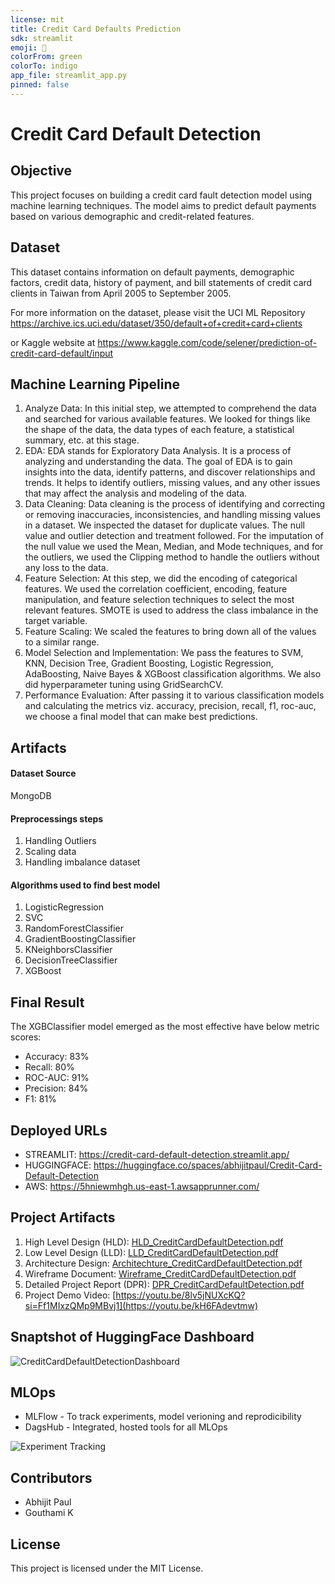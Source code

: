 ```yaml
---
license: mit
title: Credit Card Defaults Prediction
sdk: streamlit
emoji: 🦀
colorFrom: green
colorTo: indigo
app_file: streamlit_app.py
pinned: false
---
```


# Credit Card Default Detection

## Objective
This project focuses on building a credit card fault detection model using machine learning techniques. The model aims to predict default payments based on various demographic and credit-related features.

## Dataset
This dataset contains information on default payments, demographic factors, credit data, history of payment, and bill statements of credit card clients in Taiwan from April 2005 to September 2005. 

For more information on the dataset, please visit the UCI ML Repository
https://archive.ics.uci.edu/dataset/350/default+of+credit+card+clients

or Kaggle website at https://www.kaggle.com/code/selener/prediction-of-credit-card-default/input

## Machine Learning Pipeline
1. Analyze Data: In this initial step, we attempted to comprehend the data and searched for various available features. We looked for things like the shape of the data, the data types of each feature, a statistical summary, etc. at this stage.
2. EDA: EDA stands for Exploratory Data Analysis. It is a process of analyzing and understanding the data. The goal of EDA is to gain insights into the data, identify patterns, and discover relationships and trends. It helps to identify outliers, missing values, and any other issues that may affect the analysis and modeling of the data.
3. Data Cleaning: Data cleaning is the process of identifying and correcting or removing inaccuracies, inconsistencies, and handling missing values in a dataset. We inspected the dataset for duplicate values. The null value and outlier detection and treatment followed. For the imputation of the null value we used the Mean, Median, and Mode techniques, and for the outliers, we used the Clipping method to handle the outliers without any loss to the data.
4. Feature Selection: At this step, we did the encoding of categorical features. We used the correlation coefficient, encoding, feature manipulation, and feature selection techniques to select the most relevant features. SMOTE is used to address the class imbalance in the target variable.
5. Feature Scaling: We scaled the features to bring down all of the values to a similar range. 
6. Model Selection and Implementation: We pass the features to SVM, KNN, Decision Tree, Gradient Boosting, Logistic Regression, AdaBoosting, Naive Bayes & XGBoost classification algorithms. We also did hyperparameter tuning using GridSearchCV.
7. Performance Evaluation: After passing it to various classification models and calculating the metrics viz. accuracy, precision, recall, f1, roc-auc,  we choose a final model that can make best predictions.

## Artifacts

#### Dataset Source
MongoDB

#### Preprocessings steps
1. Handling Outliers
2. Scaling data
3. Handling imbalance dataset


#### Algorithms used to find best model
1. LogisticRegression
2. SVC
3. RandomForestClassifier
4. GradientBoostingClassifier
5. KNeighborsClassifier
6. DecisionTreeClassifier
7. XGBoost

## Final Result
The XGBClassifier model emerged as the most effective have below metric scores:
* Accuracy: 83%
* Recall: 80%
* ROC-AUC: 91%
* Precision: 84%
* F1: 81%

## Deployed URLs
* STREAMLIT: https://credit-card-default-detection.streamlit.app/
* HUGGINGFACE: https://huggingface.co/spaces/abhijitpaul/Credit-Card-Default-Detection
* AWS: https://5hniewmhgh.us-east-1.awsapprunner.com/

## Project Artifacts
1. High Level Design (HLD): [HLD_CreditCardDefaultDetection.pdf](https://drive.google.com/file/d/10OCGzx_PPRrzk0ZGTjAu-N-3M30baJbr/view?usp=sharing)
2. Low Level Design (LLD): [LLD_CreditCardDefaultDetection.pdf](https://drive.google.com/file/d/1i7ZKx161WQdlWNsOhWOK2Nr4DkSG7mIV/view?usp=sharing)
3. Architecture Design: [Architechture_CreditCardDefaultDetection.pdf](https://drive.google.com/file/d/11ZwHiFd5yPq4XG6MASN9GLnAVc4DwWeQ/view?usp=sharing)
4. Wireframe Document: [Wireframe_CreditCardDefaultDetection.pdf](https://drive.google.com/file/d/1f4dd32-QLc6mEmI-LOpKGNpsZpF0nbJ9/view?usp=sharing)
5. Detailed Project Report (DPR): [DPR_CreditCardDefaultDetection.pdf](https://docs.google.com/presentation/d/1mIkaHOO4tTHoA7D1-tLJUH5X57f642ht/edit?usp=sharing&ouid=113072205406904395232&rtpof=true&sd=true)
6. Project Demo Video: [https://youtu.be/8lv5jNUXcKQ?si=Ff1MIxzQMp9MBvj1](https://youtu.be/kH6FAdevtmw)

## Snaptshot of HuggingFace Dashboard
![CreditCardDefaultDetectionDashboard](https://github.com/abhijitpaul0212/Credit-Card-Default-Detection/assets/9966441/da9c2642-6a99-47bf-b517-55ea505eb588)

## MLOps
* MLFlow - To track experiments, model verioning and reprodicibility
* DagsHub - Integrated, hosted tools for all MLOps

![Experiment Tracking](https://github.com/abhijitpaul0212/Credit-Card-Default-Detection/assets/9966441/10bd58fb-d78f-4adb-abc3-f2879656da59)

## Contributors
* Abhijit Paul
* Gouthami K

## License
This project is licensed under the MIT License.
